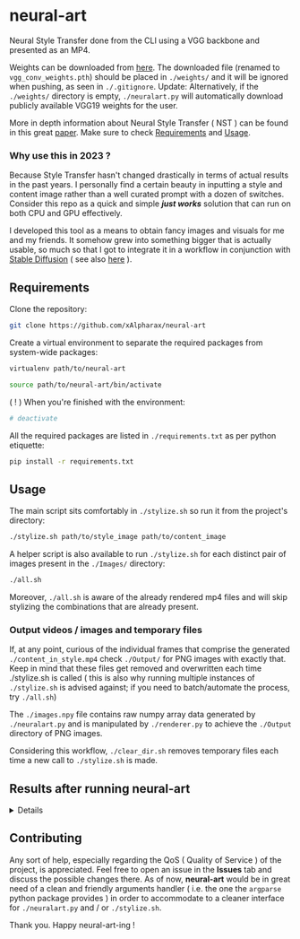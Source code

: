 # neural-art

Neural Style Transfer done from the CLI using a VGG backbone and presented as an MP4.

Weights can be downloaded from [here](https://files.catbox.moe/wcao20.pth). The downloaded file (renamed to `vgg_conv_weights.pth`) should be placed in `./weights/` and it will be ignored when pushing, as seen in `./.gitignore`. Update: Alternatively, if the `./weights/` directory is empty, `./neuralart.py` will automatically download publicly available VGG19 weights for the user.

More in depth information about Neural Style Transfer ( NST ) can be found in this great [paper](https://arxiv.org/abs/1705.04058). Make sure to check [Requirements](#requirements) and [Usage](#usage).

### Why use this in 2023 ?

Because Style Transfer hasn't changed drastically in terms of actual results in the past years. I personally find a certain beauty in inputting a style and content image rather than a well curated prompt with a dozen of switches. Consider this repo as a quick and simple ***just works*** solution that can run on both CPU and GPU effectively.

I developed this tool as a means to obtain fancy images and visuals for me and my friends. It somehow grew into something bigger that is actually usable, so much so that I got to integrate it in a workflow in conjunction with [Stable Diffusion](https://github.com/CompVis/stable-diffusion) ( see also [here](https://github.com/AUTOMATIC1111/stable-diffusion-webui) ).

## Requirements

Clone the repository:

```bash
git clone https://github.com/xAlpharax/neural-art
```

Create a virtual environment to separate the required packages from system-wide packages:

```bash
virtualenv path/to/neural-art

source path/to/neural-art/bin/activate
```

( ! ) When you're finished with the environment:

```bash
# deactivate
```

All the required packages are listed in `./requirements.txt` as per python etiquette:

```bash
pip install -r requirements.txt
```

## Usage

The main script sits comfortably in `./stylize.sh` so run it from the project's directory:

```bash
./stylize.sh path/to/style_image path/to/content_image
```

A helper script is also available to run `./stylize.sh` for each distinct pair of images present in the `./Images/` directory:

```bash
./all.sh
```

Moreover, `./all.sh` is aware of the already rendered mp4 files and will skip stylizing the combinations that are already present.

### Output videos / images and temporary files

If, at any point, curious of the individual frames that comprise the generated `./content_in_style.mp4` check `./Output/` for PNG images with exactly that. Keep in mind that these files get removed and overwritten each time ./stylize.sh is called ( this is also why running multiple instances of `./stylize.sh` is advised against; if you need to batch/automate the process, try `./all.sh`)

The `./images.npy` file contains raw numpy array data generated by `./neuralart.py` and is manipulated by `./renderer.py` to achieve the `./Output` directory of PNG images.

Considering this workflow, `./clear_dir.sh` removes temporary files each time a new call to `./stylize.sh` is made.

## Results after running neural-art

<details>

[//]: # (Bunnies in Monet)

https://github.com/xAlpharax/neural-art/assets/42233094/0094a10b-e452-4284-b0d6-08df471d1848

[//]: # (Bunnies in Azzalee)

https://github.com/xAlpharax/neural-art/assets/42233094/ef7e5fa8-203d-48a7-92da-7f462cb17601

[//]: # (Bunnies in Starry Night)

https://github.com/xAlpharax/neural-art/assets/42233094/bdfc854e-cb01-4398-9dbd-c8fa34e99310

[//]: # (Azzalee in Monet)

https://github.com/xAlpharax/neural-art/assets/42233094/38313363-a8d9-4496-b596-34e56d444642

[//]: # (Monet in Azalee)

https://github.com/xAlpharax/neural-art/assets/42233094/59b7f348-d599-432e-bbd9-b613b114a4ac

[//]: # (Starry Night in Azzalee)

https://github.com/xAlpharax/neural-art/assets/42233094/7993f61f-b5ed-49a7-8167-10b266cbf591

[//]: # (Azzalee in Starry Night)

https://github.com/xAlpharax/neural-art/assets/42233094/c46b326c-7b96-4ef4-b6fd-dbfcb7a3572f

[//]: # (Jitter Doll in Starry Night)

https://github.com/xAlpharax/neural-art/assets/42233094/216b9e44-b563-42f7-9d66-f1d48bb3493a

[//]: # (Starry Night in Jitter Doll)

https://github.com/xAlpharax/neural-art/assets/42233094/c6c4f4d1-f00e-4388-b726-5f6358cb5bc8

[//]: # (Cute in Jitter Doll a.k.a. how my profile pic was generated) 

https://github.com/xAlpharax/neural-art/assets/42233094/981f2855-2524-4c83-87f4-beac6ff5cfa6

</details>

## Contributing

Any sort of help, especially regarding the QoS ( Quality of Service ) of the project, is appreciated. Feel free to open an issue in the **Issues** tab and discuss the possible changes there. As of now, **neural-art** would be in great need of a clean and friendly arguments handler ( i.e. the one the `argparse` python package provides ) in order to accommodate to a cleaner interface for `./neuralart.py` and / or `./stylize.sh`.

Thank you. Happy neural-art-ing !
